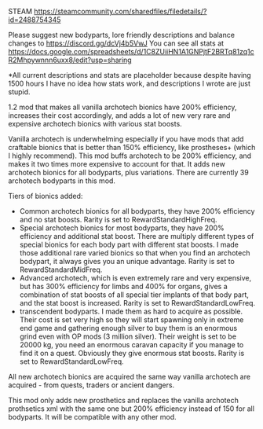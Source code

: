 STEAM https://steamcommunity.com/sharedfiles/filedetails/?id=2488754345

Please suggest new bodyparts, lore friendly descriptions and balance changes to https://discord.gg/dcVj4b5VwJ
You can see all stats at https://docs.google.com/spreadsheets/d/1C8ZUiiHN1A1GNPjtF2BRTq81zq1cR2Mhpywnnn6uxx8/edit?usp=sharing

*All current descriptions and stats are placeholder because despite having 1500 hours I have no idea how stats work, and descriptions I wrote are just stupid.

1.2 mod that makes all vanilla archotech bionics have 200% efficiency, increases their cost accordingly, and adds a lot of new very rare and expensive archotech bionics with various stat boosts.

Vanilla archotech is underwhelming especially if you have mods that add craftable bionics that is better than 150% efficiency, like prostheses+ (which I highly recommend). This mod buffs archotech to be 200% efficiency, and makes it two times more expensive to account for that. It adds new archotech bionics for all bodyparts, plus variations. There are currently 39 archotech bodyparts in this mod.

Tiers of bionics added:
- Common archotech bionics for all bodyparts, they have 200% efficiency and no stat boosts. Rarity is set to RewardStandardHighFreq.
- Special archotech bionics for most bodyparts, they have 200% efficiency and additional stat boost. There are multiply different types of special bionics for each body part with different stat boosts. I made those additional rare varied bionics so that when you find an archotech bodypart, it always gives you an unique advantage. Rarity is set to RewardStandardMidFreq.
- Advanced archotech, which is even extremely rare and very expensive, but has 300% efficiency for limbs and 400% for organs, gives a combination of stat boosts of all special tier implants of that body part, and the stat boost is increased.  Rarity is set to RewardStandardLowFreq.
- transcendent bodyparts. I made them as hard to acquire as possible. Their cost is set very high so they will start spawning only in extreme end game and gathering enough silver to buy them is an enormous grind even with OP mods (3 million silver). Their weight is set to be 20000 kg, you need an enormous caravan capacity if you manage to find it on a quest. Obviously they give enormous stat boosts. Rarity is set to RewardStandardLowFreq.

All new archotech bionics are acquired the same way vanilla archotech are acquired - from quests, traders or ancient dangers.

This mod only adds new prosthetics and replaces the vanilla archotech prothsetics xml with the same one but 200% efficiency instead of 150 for all bodyparts. It will be compatible with any other mod.
